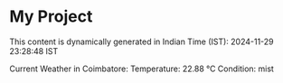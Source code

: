 # My Project

This content is dynamically generated in Indian Time (IST): 2024-11-29 23:28:48 IST


Current Weather in Coimbatore:
Temperature: 22.88 °C
Condition: mist
